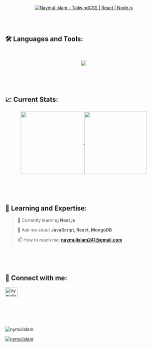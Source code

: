<!-- Animated Banner -->
<a href="https://linkedin.com/in/nymulislam">
<p align="center">
  <img src="bggif.svg" alt="Naymul Islam - TailwindCSS | React | Node.js" />
</p>
</a>

<br />

<br />


<!-- Languages and Tools -->
<h2 align="left">🛠️ Languages and Tools:</h2>
<br />
<p align="center">
  <a href="https://skillicons.dev">
    <img src="https://skillicons.dev/icons?i=html,css,tailwind,scss,js,react,firebase,mongodb,nodejs" />
  </a>
</p>


<br />

<br />

<br />


<!-- Current Stats -->

<h2 align="left">📈 Current Stats:</h2>
<div align="center">

<a href="https://git.io/streak-stats">
  <img height=200 align="center" src="https://streak-stats.demolab.com?user=nymulislam&theme=dark" />
</a>

<a href="https://github.com/anuraghazra/convoychat">
  <img height=200 align="center" src="https://github-readme-stats.vercel.app/api/top-langs?username=nymulislam&show_icons=true&locale=en&layout=compact&langs_count=8&card_width=320&theme=dark" />
</a>

</div>

<br />

<br />

<br />

<br />

<!-- Learning, Expertise -->
<h2 align="left">🚀 Learning and Expertise:</h2>

> 🌱 Currently learning **Next.js**

> 💬 Ask me about **JavaScript, React, MongoDB**

> 📫 How to reach me: **naymulislam241@gmail.com**


<br />

<br />

<br />

<!-- Connect with Me -->
<h2 align="left">🔗 Connect with me:</h2>
<p align="left">
  <a href="https://linkedin.com/in/nymulislam" target="blank">
    <img align="center" src="https://raw.githubusercontent.com/rahuldkjain/github-profile-readme-generator/master/src/images/icons/Social/linked-in-alt.svg" alt="nymulislam" height="30" width="40" />
  </a>
</p>


<br />

<br />

<br />

<br />


<!-- Profile Views -->
<p align="left">
  <img src="https://komarev.com/ghpvc/?username=nymulislam&label=Profile%20views&color=0e75b6&style=flat" alt="nymulislam" />
</p>
<!-- GitHub Trophies -->
<p align="left">
  <a href="https://github.com/ryo-ma/github-profile-trophy">
    <img src="https://github-profile-trophy.vercel.app/?username=nymulislam&margin-w=20" alt="nymulislam" />
  </a>
</p>




